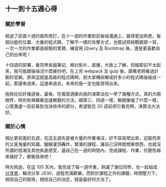 ## 十一到十五週心得
### 關於學習

經過了前面十週的風吹雨打，在十一週的作業對前後端溝通上，變得更加熟悉，每個功能的位置、大量的程式碼、了解不一樣的攻擊方式，也嘗試把挑戰題寫一寫，一次一次的作業都是經驗的累積，練習用 jQuery 及 Bootstrap 後，還是更喜歡自己刻出來呢！

十四週的部署，看完學長姐筆記、檢討影片、直播，大致上了解，但細節記不太起來，我可能跟後端沒什麼緣份吧，在上完 webpack 及 gulp 後，跟著老師看過計劃的官網，原來這就是高級的程式碼啊，把大架構拆解成好多小的程式碼後組成一起，那邊串過來，這邊串過去，未來的我一定也能寫得出來。

拖拖拉拉好幾週後，最後，在複習週衝向我的演算法拉～學了幾種方式，真的大開眼界，特別有興趣看加速解題的方法，跟第三、四週一樣，解題像嗑了什麼一樣，心情激盪～目前看到泡沫排序的部分，希望能在 20 週前把它看完啊，演算法大法好。

### 關於心情

相比更前面的五週，在這五週先是被大量的作業淹沒，好不容易爬出來，迎面而來的又是海量的知識，醍醐灌頂轟炸，緊湊的課程，讓自己沒時間想東想西，也就沒所謂的低潮及其他負面感受，逼自己在一週的時間內，完成課程、作業，抗壓性越來越好了，都衝我來吧！

時光飛逝，在這 105 天內，我完成了每一週作業，熟識了幾位同學，也一起組成[分享會](https://hackmd.io/_eiv7N89RBeozoQuHF_-CA?view)，輪流分享 JS30，過程充滿歡樂，而對於課程之外的課題，時間壓力下，相信自己的取捨，相信自己的決定，就是最好的方法了。

